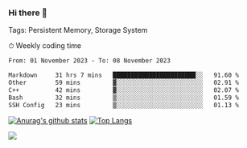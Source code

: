 ### Hi there 👋

Tags: Persistent Memory, Storage System

<!--

[![Anurag's github stats](https://github-readme-stats.vercel.app/api?username=wwyf)](https://github.com/anuraghazra/github-readme-stats)

[![Anurag's github stats](https://github-readme-stats.vercel.app/api?username=wwyf&count_private=true)](https://github.com/anuraghazra/github-readme-stats)


[![Top Langs](https://github-readme-stats.vercel.app/api/top-langs/?username=wwyf&count_private=true&&hide=jupyter%20notebook,html)](https://github.com/anuraghazra/github-readme-stats)



-->


⏱ Weekly coding time

<!--START_SECTION:waka-->

```txt
From: 01 November 2023 - To: 08 November 2023

Markdown     31 hrs 7 mins   ███████████████████████░░   91.60 %
Other        59 mins         ▓░░░░░░░░░░░░░░░░░░░░░░░░   02.91 %
C++          42 mins         ▓░░░░░░░░░░░░░░░░░░░░░░░░   02.07 %
Bash         32 mins         ▒░░░░░░░░░░░░░░░░░░░░░░░░   01.59 %
SSH Config   23 mins         ▒░░░░░░░░░░░░░░░░░░░░░░░░   01.13 %
```

<!--END_SECTION:waka-->



[![Anurag's github stats](https://github-readme-stats.vercel.app/api?username=wwyf&count_private=true&show_icons=true&hide_border=true)](https://github.com/anuraghazra/github-readme-stats) [![Top Langs](https://github-readme-stats.vercel.app/api/top-langs/?username=wwyf&count_private=true&hide=jupyter%20notebook,html,OpenEdge%20ABL&langs_count=10&layout=compact&hide_border=true)](https://github.com/anuraghazra/github-readme-stats)

<!--

[![willianrod's wakatime stats](https://github-readme-stats.vercel.app/api/wakatime?username=wwyf)](https://github.com/anuraghazra/github-readme-stats)


-->

![](https://hit.yhype.me/github/profile?user_id=23121291)
